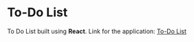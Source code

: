 # To-Do List

To Do List built using **React**.
Link for the application: [To-Do List](https://hujdur.github.io/to-do-list/)
